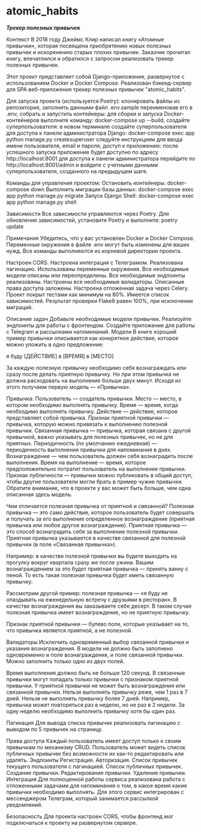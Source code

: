 # atomic_habits

***Трекер полезных привычек***

Контекст
В 2018 году Джеймс Клир написал книгу «Атомные привычки», которая посвящена приобретению новых полезных привычек и 
искоренению старых плохих привычек. Заказчик прочитал книгу, впечатлился и 
обратился с запросом реализовать трекер полезных привычек.

Этот проект представляет собой Django-приложение, развернутое с использованием Docker и Docker Compose.
Реализован бэкенд-сервер для SPA веб-приложения трекер полезных привычек "atomic_habits".

Для запуска проекта (используется Poetry):
клонировать файлы из репозитория,
заполнить данными файл .env.sample переименовав его в .env,
собрать и запустить контейнеры:
для сборки и запуска Docker-контейнеров выполните команду:
docker-compose up --build,
создайте суперпользователя:
в новом терминале создайте суперпользователя для доступа к панели администратора Django:
docker-compose exec app python manage.py createsuperuser
следуйте инструкциям для ввода имени пользователя, email и пароля, 
доступ к приложению: после успешного запуска приложение будет доступно по адресу http://localhost:8001
для доступа к панели администратора перейдите по http://localhost:8001/admin и войдите с учетными данными 
суперпользователя, созданного на предыдущем шаге.

Команды для управления проектом:
    Остановить контейнеры:
        docker-compose down
    Выполнить миграции базы данных:
        docker-compose exec app python manage.py migrate
    Запуск Django Shell:
        docker-compose exec app python manage.py shell

Зависимости
Все зависимости управляются через Poetry. 
Для обновления зависимостей, установите Poetry и выполните: poetry update

Примечания
Убедитесь, что у вас установлен Docker и Docker Compose.
Переменные окружения в файле .env могут быть изменены для ваших нужд.
Все команды выполняются из корневой директории проекта.

Настроен CORS.
Настроена интеграция с Телеграмом.
Реализована пагинацию.
Использованы переменные окружения.
Все необходимые модели описаны или переопределены.
Все необходимые эндпоинты реализованы.
Настроены все необходимые валидаторы.
Описанные права доступа заложены.
Настроена отложенная задача через Celery.
Проект покрыт тестами как минимум на 80%.
Имеется список зависимостей.
Результат проверки Flake8 равен 100%, при исключении миграций.

Описание задач
Добавьте необходимые модели привычек.
Реализуйте эндпоинты для работы с фронтендом.
Создайте приложение для работы с Telegram и рассылками напоминаний.
Модели
В книге хороший пример привычки описывается как конкретное действие, которое можно уложить в одно предложение:

я буду [ДЕЙСТВИЕ] в [ВРЕМЯ] в [МЕСТО]

За каждую полезную привычку необходимо себя вознаграждать или сразу после делать приятную привычку. 
Но при этом привычка не должна расходовать на выполнение больше двух минут. 
Исходя из этого получаем первую модель — «Привычка».

Привычка:
Пользователь — создатель привычки.
Место — место, в котором необходимо выполнять привычку.
Время — время, когда необходимо выполнять привычку.
Действие — действие, которое представляет собой привычка.
Признак приятной привычки — привычка, которую можно привязать к выполнению полезной привычки.
Связанная привычка — привычка, которая связана с другой привычкой, важно указывать для полезных привычек, 
но не для приятных.
Периодичность (по умолчанию ежедневная) — периодичность выполнения привычки для напоминания в днях.
Вознаграждение — чем пользователь должен себя вознаградить после выполнения.
Время на выполнение — время, которое предположительно потратит пользователь на выполнение привычки.
Признак публичности — привычки можно публиковать в общий доступ, 
чтобы другие пользователи могли брать в пример чужие привычки.
Обратите внимание, что в проекте у вас может быть больше, чем одна описанная здесь модель.

Чем отличается полезная привычка от приятной и связанной?
Полезная привычка — это само действие, которое пользователь будет совершать и получать за его выполнение 
определенное вознаграждение (приятная привычка или любое другое вознаграждение).
Приятная привычка — это способ вознаградить себя за выполнение полезной привычки. Приятная привычка указывается 
в качестве связанной для полезной привычки (в поле «Связанная привычка»).

Например: в качестве полезной привычки вы будете выходить на прогулку вокруг квартала сразу же после ужина. 
Вашим вознаграждением за это будет приятная привычка — принять ванну с пеной. То есть такая полезная привычка 
будет иметь связанную привычку.

Рассмотрим другой пример: полезная привычка — «я буду не опаздывать на еженедельную встречу с друзьями в ресторан». 
В качестве вознаграждения вы заказываете себе десерт. В таком случае полезная привычка имеет вознаграждение, 
но не приятную привычку.

Признак приятной привычки — булево поле, которые указывает на то, что привычка является приятной, а не полезной.

Валидаторы
Исключить одновременный выбор связанной привычки и указания вознаграждения.
В модели не должно быть заполнено одновременно и поле вознаграждения, и поле связанной привычки. Можно заполнить 
только одно из двух полей.

Время выполнения должно быть не больше 120 секунд.
В связанные привычки могут попадать только привычки с признаком приятной привычки.
У приятной привычки не может быть вознаграждения или связанной привычки.
Нельзя выполнять привычку реже, чем 1 раз в 7 дней.
Нельзя не выполнять привычку более 7 дней. Например, привычка может повторяться раз в неделю, но не раз в 2 недели. 
За одну неделю необходимо выполнить привычку хотя бы один раз.

Пагинация
Для вывода списка привычек реализовать пагинацию с выводом по 5 привычек на страницу.

Права доступа
Каждый пользователь имеет доступ только к своим привычкам по механизму CRUD.
Пользователь может видеть список публичных привычек без возможности их как-то редактировать или удалять.
Эндпоинты
Регистрация.
Авторизация.
Список привычек текущего пользователя с пагинацией.
Список публичных привычек.
Создание привычки.
Редактирование привычки.
Удаление привычки.
Интеграция
Для полноценной работы сервиса реализована работа с отложенными задачами для напоминания о том, 
в какое время какие привычки необходимо выполнять.
Для этого сервис интегрирован с мессенджером Телеграм, который занимается рассылкой уведомлений.

Безопасность
Для проекта настроен CORS, чтобы фронтенд мог подключаться к проекту на развернутом сервере.